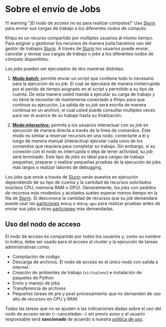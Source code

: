 [slurm]: https://slurm.schedmd.com/documentation.html
[politica-de-uso]:/info/politicas-de-uso/
[particiones]:/guia-de-usuario/enviar-jobs/particiones/
[comandos-basicos]:/guia-de-usuario/enviar-jobs/comandos-basicos/
[jobs-interactivos]:/guia-de-usuario/enviar-jobs/jobs-interactivos/

# Sobre el envío de Jobs

!!! warning "¡El nodo de acceso no es para realizar cómputos!"
      Use [Slurm][slurm] para enviar sus cargas de trabajo a los diferentes nodos de cómputo. 


Khipu es un recurso compartido por múltiples usuarios al mismo tiempo. Para asignar y gestionar los recursos de manera justa hacemos uso del gestor de trabajos [Slurm][slurm]. A través de [Slurm][slurm] los usuarios puede enviar, cancelar y revisar sus cargas de trabajo o *jobs* a los diferentes nodos de cómputo disponibles.

Los *jobs* pueden ser ejecutados de dos maneras distintas:

1. [**Modo *batch*:**][comandos-basicos] permite enviar un script que contiene todo lo necesario para la ejecución de su *job*. El cual se ejecutará de manera ininterrupida por el perido de tiempo asignado en el script y permitido a su tipo de cuenta. De esta manera usted manda a ejecutar su carga de trabajo y no tiene la necesitar de mantenerse conectado a Khipu para que continue su ejecución. La salida de su *job* será escrita de manera continua en un archivo, el cual usted puede consultar multiples veces para ver el avance de su trabajo hasta su finalización. 

2. [**Modo interactivo:**][jobs-interactivos] permite a los usuarios interactuar con su *job* en ejecución de manera directa a través de la línea de comandos. Este modo es similar a reservar recursos en una nodo, conectarte a él y luego de manera manual (interactiva) ejecutar cada unos de los comandos que requiera para completar su trabajo. Sin embargo, si su conexión con el nodo es interrupida o deja de tener actividad, su *job* será terminado. Este tipo de *jobs* es ideal para cargas de trabajo pequeñas, preparar o realizar pequeñas pruebas de la ejecución de jobs más largos o realizar labores de debugging. 

Los *jobs* que envíe a través de [Slurm][slurm] serán puestos en ejecución dependiendo de su tipo de cuenta y la cantidad de recursos solicitados (núcleos CPU, memoría RAM o  GPU). Generalmente, los *jobs* con pedidos de recursos más modestos y acotados suelen esperar menos tiempo en la fila de [Slurm][slurm]. Si desconoce la cantidad de recursos que su *job* demandará puede usar las [particiones][particiones] `debug` o `debug-gpu` para realizar pruebas antes de enviar sus jobs a otras [particiones][particiones] más demandadas. 


## Uso del nodo de acceso


El nodo de acceso es compartido por todos los usuarios y, como su nombre lo indica, debe ser usado para el acceso al cluster y la ejecución de tareas administrativas como:

- Compilación de código. 
- Descarga de archivos. El nodo de acceso es el único nodo con salida a internet.
- Creación de ambientes de trabajo (`virtualenv`) e instalación de paquetes de Python
- Envío y manejo de jobs 
- Transferencia de archivos 
- Pequeñas tareas de pre y post-procesamiento que no demanden de uso alto de recursos en CPU y RAM.

Todas las tareas que no se ajusten a las indicaciones dadas sobre el uso del nodo de acceso serán {--canceladas--} sin previo aviso y el usuario responsable será **sancionado** de acuerdo a nuestra [política de uso][politica-de-uso]. 

